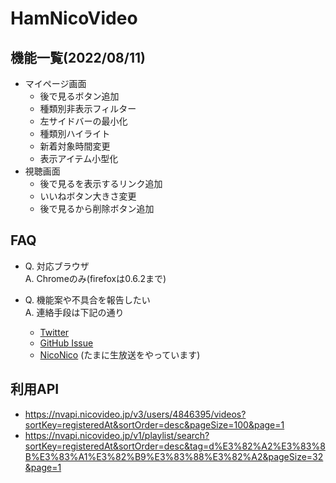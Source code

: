 # HamNicoVideo

## 機能一覧(2022/08/11)
- マイページ画面
  - 後で見るボタン追加
  - 種類別非表示フィルター
  - 左サイドバーの最小化
  - 種類別ハイライト
  - 新着対象時間変更
  - 表示アイテム小型化
- 視聴画面
  - 後で見るを表示するリンク追加
  - いいねボタン大きさ変更
  - 後で見るから削除ボタン追加

## FAQ
- Q. 対応ブラウザ  
A. Chromeのみ(firefoxは0.6.2まで)


- Q. 機能案や不具合を報告したい  
A. 連絡手段は下記の通り
  - [Twitter](https://twitter.com/hukihamu)
  - [GitHub Issue](https://github.com/hukihamu/HamNicoVideo/issues)
  - [NicoNico](https://www.nicovideo.jp/user/26267653) (たまに生放送をやっています)


## 利用API
- https://nvapi.nicovideo.jp/v3/users/4846395/videos?sortKey=registeredAt&sortOrder=desc&pageSize=100&page=1
- https://nvapi.nicovideo.jp/v1/playlist/search?sortKey=registeredAt&sortOrder=desc&tag=d%E3%82%A2%E3%83%8B%E3%83%A1%E3%82%B9%E3%83%88%E3%82%A2&pageSize=32&page=1